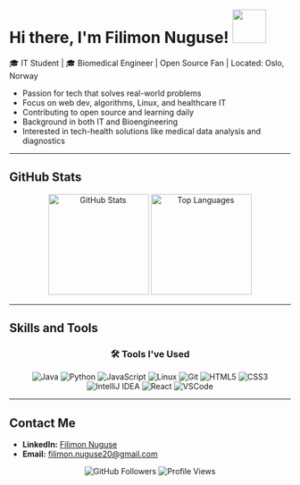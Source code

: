 # Hi there, I'm Filimon Nuguse! <img src="https://user-images.githubusercontent.com/18350557/176309783-0785949b-9127-417c-8b55-ab5a4333674e.gif" width="60"/>

🎓 IT Student | 🎓 Biomedical Engineer | Open Source Fan | Located: Oslo, Norway

* Passion for tech that solves real-world problems
* Focus on web dev, algorithms, Linux, and healthcare IT
* Contributing to open source and learning daily
* Background in both IT and Bioengineering
* Interested in tech-health solutions like medical data analysis and diagnostics

---
## GitHub Stats

<p align="center">
  <img src="https://github-readme-stats.vercel.app/api?username=Filimon-Coding&show_icons=true&theme=radical" alt="GitHub Stats" height="180"/>
  <img src="https://github-readme-stats.vercel.app/api/top-langs/?username=Filimon-Coding&layout=compact&theme=radical" alt="Top Languages" height="180"/>
</p>

---
## Skills and Tools

<div align="center">
  <h3>🛠 Tools I've Used</h3>
  <img src="https://img.icons8.com/color/48/000000/java-coffee-cup-logo.png" alt="Java"/>
  <img src="https://img.icons8.com/color/48/000000/python.png" alt="Python"/>
  <img src="https://img.icons8.com/color/48/000000/javascript.png" alt="JavaScript"/>
  <img src="https://img.icons8.com/color/48/000000/linux.png" alt="Linux"/>
  <img src="https://img.icons8.com/color/48/000000/git.png" alt="Git"/>
  <img src="https://img.icons8.com/color/48/000000/html-5--v1.png" alt="HTML5"/>
  <img src="https://img.icons8.com/color/48/000000/css3.png" alt="CSS3"/>
  <img src="https://img.icons8.com/color/48/000000/intellij-idea.png" alt="IntelliJ IDEA"/>
  <img src="https://img.icons8.com/officel/40/000000/react.png" alt="React"/>
  <img src="https://img.icons8.com/color/48/000000/visual-studio-code-2019.png" alt="VSCode"/>
</div>

---

## Contact Me
* **LinkedIn:** [Filimon Nuguse](https://www.linkedin.com/in/filimon-nuguse-kaleab-089b62258/)
* **Email:** [filimon.nuguse20@gmail.com](mailto:filimon.nuguse20@gmail.com)

<div align="center">
  <img src="https://img.shields.io/github/followers/Filimon-Coding?style=social" alt="GitHub Followers"/>
  <img src="https://komarev.com/ghpvc/?username=Filimon-Coding&color=green" alt="Profile Views"/>
</div>
